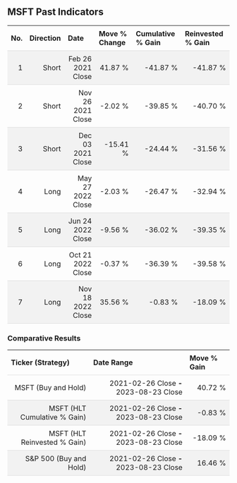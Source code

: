 
<style>
.hits {
            border-collapse: collapse;
            width: 100%;
        }
        .hits th, td {
            padding: 8px;
            border-bottom: 1px solid #ddd;
        }
        
        .hits td {text-align: right;}
        .hits th {text-align: left;}
        
        .hits tr:nth-child(even) {
            background-color: #f2f2f2;
        }
        
        .chartCol {
            width: 50%;
            float: left;
            padding: 20px;
        }  
</style>
    
<br>

## MSFT Past Indicators

<table class="hits">
    <tr>
        <th>No.</th>
        <th>Direction</th>
        <th>Date</th>
        <th>Move % Change</th>
        <th>Cumulative % Gain</th>
        <th>Reinvested % Gain</th>
      </tr>
    <tr>
        <td>1</td>
        <td>Short</td>
        <td>Feb 26 2021 Close</td>
        <td>41.87 %</td>
        <td>-41.87 %</td>
        <td>-41.87 %</td>
    </tr>
    <tr>
        <td>2</td>
        <td>Short</td>
        <td>Nov 26 2021 Close</td>
        <td>-2.02 %</td>
        <td>-39.85 %</td>
        <td>-40.70 %</td>
    </tr>
    <tr>
        <td>3</td>
        <td>Short</td>
        <td>Dec 03 2021 Close</td>
        <td>-15.41 %</td>
        <td>-24.44 %</td>
        <td>-31.56 %</td>
    </tr>
    <tr>
        <td>4</td>
        <td>Long</td>
        <td>May 27 2022 Close</td>
        <td>-2.03 %</td>
        <td>-26.47 %</td>
        <td>-32.94 %</td>
    </tr>
    <tr>
        <td>5</td>
        <td>Long</td>
        <td>Jun 24 2022 Close</td>
        <td>-9.56 %</td>
        <td>-36.02 %</td>
        <td>-39.35 %</td>
    </tr>
    <tr>
        <td>6</td>
        <td>Long</td>
        <td>Oct 21 2022 Close</td>
        <td>-0.37 %</td>
        <td>-36.39 %</td>
        <td>-39.58 %</td>
    </tr>
    <tr>
        <td>7</td>
        <td>Long</td>
        <td>Nov 18 2022 Close</td>
        <td>35.56 %</td>
        <td>-0.83 %</td>
        <td>-18.09 %</td>
    </tr>
    
</table>

### Comparative Results

<table class="hits">
    <thead>
        <th>Ticker (Strategy)</th>
        <th>Date Range</th>
        <th>Move % Gain</th>
    </thead>
    <tbody>
        <tr>
            <td>MSFT (Buy and Hold)</td>
            <td>2021-02-26 Close <b>-</b> 2023-08-23 Close</td>
            <td>40.72 %</td>
        </tr>
        <tr>
            <td>MSFT (HLT Cumulative % Gain)</td>
            <td>2021-02-26 Close <b>-</b> 2023-08-23 Close</td>
            <td>-0.83 %</td>
        </tr>
        <tr>
            <td>MSFT (HLT Reinvested % Gain)</td>
            <td>2021-02-26 Close <b>-</b> 2023-08-23 Close</td>
            <td>-18.09 %</td>
        </tr>
        <tr>
            <td>S&P 500 (Buy and Hold)</td>
            <td>2021-02-26 Close <b>-</b> 2023-08-23 Close</td>
            <td>16.46 %</td>
        </tr>
    </tbody>
</table>
<br>
<br>